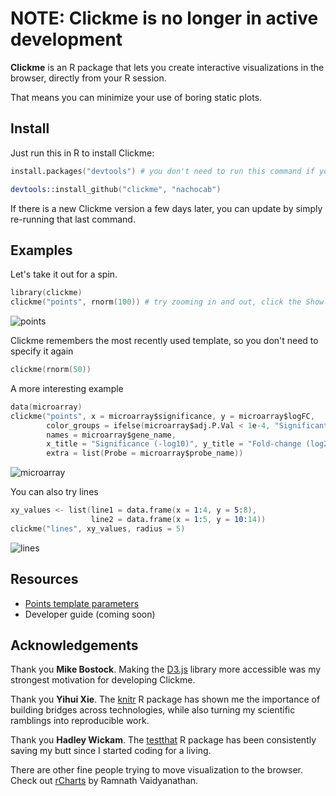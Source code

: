 # NOTE: Clickme is no longer in active development

**Clickme** is an R package that lets you create interactive visualizations in the browser, directly from your R session.

That means you can minimize your use of boring static plots.

## Install

Just run this in R to install Clickme:

```S
install.packages("devtools") # you don't need to run this command if you already have the devtools package installed.

devtools::install_github("clickme", "nachocab")
```

If there is a new Clickme version a few days later, you can update by simply re-running that last command.

## Examples

Let's take it out for a spin.

```S
library(clickme)
clickme("points", rnorm(100)) # try zooming in and out, click the Show names button, hover over points
```

![points](http://i.imgur.com/rzpcxf3.jpg)

Clickme remembers the most recently used template, so you don't need to specify it again

```S
clickme(rnorm(50))
```

A more interesting example
```S
data(microarray)
clickme("points", x = microarray$significance, y = microarray$logFC,
        color_groups = ifelse(microarray$adj.P.Val < 1e-4, "Significant", "Noise"),
        names = microarray$gene_name,
        x_title = "Significance (-log10)", y_title = "Fold-change (log2)",
        extra = list(Probe = microarray$probe_name))
```

![microarray](http://i.imgur.com/4WPSKjP.jpg)

You can also try lines

```S
xy_values <- list(line1 = data.frame(x = 1:4, y = 5:8),
                  line2 = data.frame(x = 1:5, y = 10:14))
clickme("lines", xy_values, radius = 5)
```

![lines](http://i.imgur.com/f82PXE0.jpg)

## Resources

* [Points template parameters](http://rclickme.com/clickme/user_manual/points.html)
* Developer guide (coming soon)

## Acknowledgements
Thank you **Mike Bostock**. Making the [D3.js](http://d3js.org) library more accessible was my strongest motivation for developing Clickme.

Thank you **Yihui Xie**. The [knitr](https://github.com/yihui/knitr) R package has shown me the importance of building bridges across technologies, while also turning my scientific ramblings into reproducible work.

Thank you **Hadley Wickam**. The [testthat](https://github.com/hadley/test_that) R package has been consistently saving my butt since I started coding for a living.

There are other fine people trying to move visualization to the browser. Check out [rCharts](http://rcharts.io/) by Ramnath Vaidyanathan.
